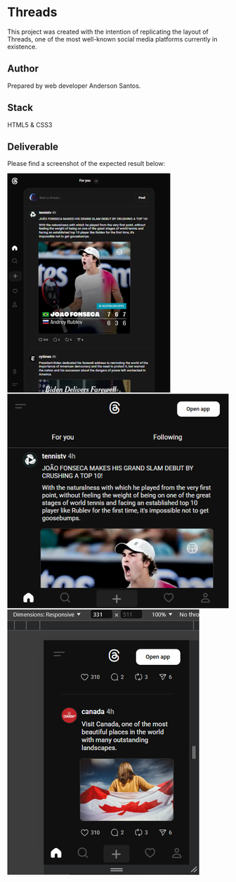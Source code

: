 # Threads

This project was created with the intention of replicating the layout of Threads, one of the most well-known social media platforms currently in existence.

## Author

Prepared by web developer Anderson Santos.

## Stack

HTML5 & CSS3

## Deliverable

Please find a screenshot of the expected result below:

<img src="./images/my-project.png">
<img src="./images/my-project-2.png">
<img src="./images/my-project-3.png">
